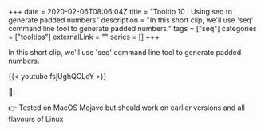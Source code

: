 +++ 
date = 2020-02-06T08:06:04Z
title = "Tooltip 10 : Using seq to generate padded numbers"
description = "In this short clip, we'll use 'seq' command line tool to generate padded numbers."
tags = ["seq"]
categories = ["tooltips"]
externalLink = ""
series = []
+++

In this short clip, we'll use 'seq' command line tool to generate padded numbers.

{{< youtube fsjUghQCLoY >}}

📝:

👉 Tested on MacOS Mojave but should work on earlier versions and all flavours of Linux

